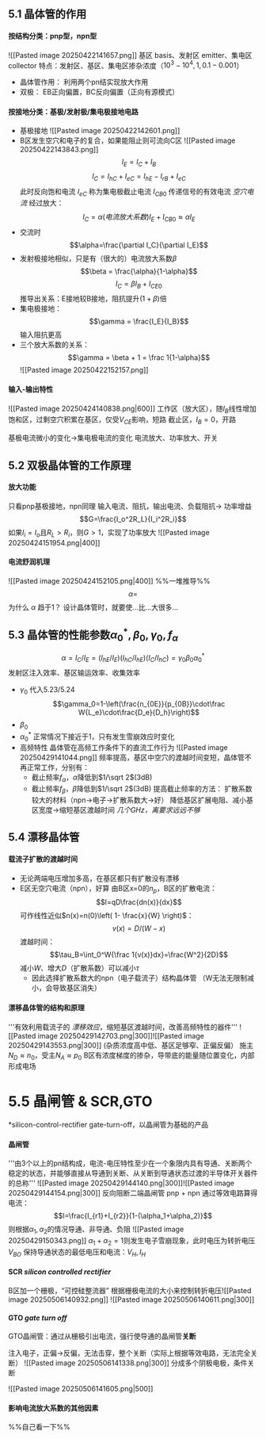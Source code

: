 ## 5.1 晶体管的作用
#### 按结构分类：pnp型，npn型
![[Pasted image 20250422141657.png]]
基区 basis、发射区 emitter、集电区 collector
特点：发射区、基区、集电区掺杂浓度（$10^3-10^4,1,0.1-0.001$）
- 晶体管作用：
    利用两个pn结实现放大作用
- 双极：
    EB正向偏置，BC反向偏置（正向有源模式）
#### 按接地分类：基极/发射极/集电极接地电路
- 基极接地
![[Pasted image 20250422142601.png]]
- B区发生空穴和电子的复合，如果能阻止则可流向C区
![[Pasted image 20250422143843.png]]
$$I_E=I_C+I_B$$
$$I_C=I_{hC}+I_{eC} = I_{hE} - I_{rB} +I_{eC}$$
此时反向饱和电流 $I_{eC}$ 称为集电极截止电流 $I_{CB0}$
传递信号的有效电流 *空穴电流* 经过放大：
$$I_C=\alpha(电流放大系数) I_E+I_{CB0}\approx \alpha I_E$$
- 交流时$$\alpha=\frac{\partial I_C}{\partial I_E}$$
- 发射极接地相似，只是有（很大的）电流放大系数$\beta$
$$\beta = \frac{\alpha}{1-\alpha}$$
$$I_C=\beta I_B+I_{CE0}$$
    推导出关系：E接地较B接地，阻抗提升$(1+\beta)$倍
- 集电极接地：
$$\gamma = \frac{I_E}{I_B}$$
    输入阻抗更高
- 三个放大系数的关系：
$$\gamma = \beta + 1 = \frac 1{1-\alpha}$$
![[Pasted image 20250422152157.png]]
#### 输入-输出特性
![[Pasted image 20250424140838.png|600]]
工作区（放大区），随$I_B$线性增加
饱和区，过剩空穴积累在基区，仅受$V_{CE}$影响，短路
截止区，$I_B=0$，开路

基极电流微小的变化->集电极电流的变化
    电流放大、功率放大、开关
## 5.2 双极晶体管的工作原理
#### 放大功能
只看pnp基极接地，npn同理
输入电流、阻抗，输出电流、负载阻抗->
功率增益$$G=\frac{I_o^2R_L}{I_i^2R_i}$$
    如果$I_i=I_o$且$R_L>R_i$，则$G>1$，实现了功率放大
    ![[Pasted image 20250424151954.png|400]]
#### 电流舒润机理
![[Pasted image 20250424152105.png|400]]
%%一堆推导%%
$$\alpha=$$
为什么 $\alpha$ 趋于1？
    设计晶体管时，就要使...比...大很多...
## 5.3 晶体管的性能参数$\alpha_0^*,\beta_0,\gamma_0,f_{\alpha}$
$$\alpha = I_C/I_E = (I_{hE}/I_E)(I_{hC}/I_{hE})(I_C/I_{hC})=\gamma_0 \beta_0 \alpha_0^*$$
发射区注入效率、基区输运效率、收集效率
- $\gamma_0$
    代入5.23/5.24
    $$\gamma_0=1-\left(\frac{n_{0E}}{p_{0B}}\cdot\frac W{L_e}\cdot\frac{D_e}{D_h}\right)$$
- $\beta_0$
- $\alpha_0^*$
    正常情况下接近于1，只有发生雪崩效应时变化
- 高频特性
    晶体管在高频工作条件下的直流工作行为
![[Pasted image 20250429141044.png]]
    频率提高，基区中空穴的渡越时间变短，晶体管不再正常工作，分别有：
    - 截止频率$f_\alpha$，$\alpha$降低到$1/\sqrt 2$(3dB)
    - 截止频率$f_\beta$，$\beta$降低到$1/\sqrt 2$(3dB)
    提高截止频率的方法：
        扩散系数较大的材料（npn->电子->扩散系数大->好）
        降低基区扩展电阻、减小基区宽度->缩短基区渡越时间
    *几个GHz，离要求远远不够*
## 5.4 漂移晶体管
#### 载流子扩散的渡越时间
- 无论两端电压增加多高，在基区都只有扩散没有漂移
- E区无空穴电流（npn），好算
由B区x=0的$n_p$，B区的扩散电流：
$$I=qD\frac{dn(x)}{dx}$$
    可作线性近似$n(x)=n(0)\left( 1- \frac{x}{W} \right)$：
    $$v(x)=D/(W-x)$$
    渡越时间：
    $$\tau_B=\int_0^W{\frac 1{v(x)}dx}=\frac{W^2}{2D}$$
    减小$W$、增大$D$（扩散系数）可以减小$\tau$
    - 因此选择扩散系数大的npn（电子载流子）结构晶体管
    （W无法无限制减小，会导致基区消失）
#### 漂移晶体管的结构和原理
'''有效利用载流子的 *漂移效应*，缩短基区渡越时间，改善高频特性的器件'''
![[Pasted image 20250429142703.png|300]]![[Pasted image 20250429143553.png|300]]
(杂质浓度高中低、基区足够窄、正偏反偏）
施主$N_D\approx n_0$，受主$N_A \approx p_0$
B区有浓度梯度的掺杂，导带底的能量随位置变化，内部形成电场


# 5.5 晶闸管 & SCR,GTO
\*silicon-control-rectifier gate-turn-off，以晶闸管为基础的产品
#### 晶闸管
'''由3个以上的pn结构成，电流-电压特性至少在一个象限内具有导通、关断两个稳定的状态，并能够直接从导通到关断、从关断到导通状态过渡的半导体开关器件的总称'''
![[Pasted image 20250429144140.png|300]]![[Pasted image 20250429144154.png|300]]
反向阻断二端晶闸管
pnp + npn
通过等效电路算得电流：$$I=\frac{I_{r1}+I_{r2}}{1-(\alpha_1+\alpha_2)}$$
    则根据$\alpha_1,\alpha_2$的情况导通、非导通、负阻
    ![[Pasted image 20250429150343.png]]
    $\alpha_1 + \alpha_2 = 1$则发生电子雪崩现象，此时电压为转折电压$V_{BO}$
    保持导通状态的最低电压和电流：$V_H,I_H$
#### SCR *silicon controlled rectifier*
B区加一个栅极，“可控硅整流器”
根据栅极电流的大小来控制转折电压![[Pasted image 20250506140932.png]]
![[Pasted image 20250506140611.png|300]]
#### GTO *gate turn off*
GTO晶闸管：通过从栅极引出电流，强行使导通的晶闸管**关断**

注入电子，正偏->反偏，无法击穿，整个关断（实际上根据等效电路，无法完全关断）
![[Pasted image 20250506141338.png|300]]
分成多个阴极电极，条件关断

![[Pasted image 20250506141605.png|500]]

#### 影响电流放大系数的其他因素
%%自己看一下%%
